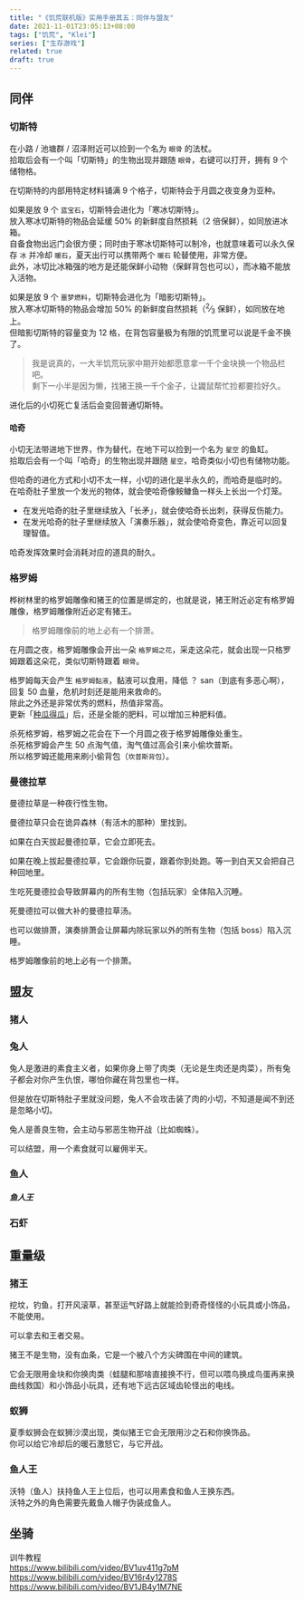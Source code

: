 ```yaml
---
title: "《饥荒联机版》实用手册其五：同伴与盟友"
date: 2021-11-01T23:05:13+08:00
tags: ["饥荒", "Klei"]
series: ["生存游戏"]
related: true
draft: true
---
```


## 同伴

### 切斯特

在小路 / 池塘群 / 沼泽附近可以捡到一个名为 `眼骨` 的法杖。  
拾取后会有一个叫「切斯特」的生物出现并跟随 `眼骨`，右键可以打开，拥有 9 个储物格。

在切斯特的内部用特定材料铺满 9 个格子，切斯特会于月圆之夜变身为亚种。

如果是放 9 个 `蓝宝石`，切斯特会进化为「寒冰切斯特」。  
放入寒冰切斯特的物品会延缓 50% 的新鲜度自然损耗（2 倍保鲜），如同放进冰箱。  
自备食物出远门会很方便；同时由于寒冰切斯特可以制冷，也就意味着可以永久保存 `冰` 并冷却 `暖石`，夏天出行可以携带两个 `暖石` 轮替使用，非常方便。  
此外，冰切比冰箱强的地方是还能保鲜小动物（保鲜背包也可以），而冰箱不能放入活物。

如果是放 9 个 `噩梦燃料`，切斯特会进化为「暗影切斯特」。  
放入寒冰切斯特的物品会增加 50% 的新鲜度自然损耗（<sup>2</sup>&frasl;<sub>3</sub> 保鲜），如同放在地上。  
但暗影切斯特的容量变为 12 格，在背包容量极为有限的饥荒里可以说是千金不换了。

> 我是说真的，一大半饥荒玩家中期开始都愿意拿一千个金块换一个物品栏吧。  
> 剩下一小半是因为懒，找猪王换一千个金子，让鼹鼠帮忙捡都要捡好久。

进化后的小切死亡复活后会变回普通切斯特。

#### 哈奇

小切无法带进地下世界，作为替代，在地下可以捡到一个名为 `星空` 的鱼缸。  
拾取后会有一个叫「哈奇」的生物出现并跟随 `星空`，哈奇类似小切也有储物功能。

但哈奇的进化方式和小切不太一样，小切的进化是半永久的，而哈奇是临时的。  
在哈奇肚子里放一个发光的物体，就会使哈奇像𩽾𩾌鱼一样头上长出一个灯笼。

- 在发光哈奇的肚子里继续放入「长矛」，就会使哈奇长出刺，获得反伤能力。
- 在发光哈奇的肚子里继续放入「演奏乐器」，就会使哈奇变色，靠近可以回复理智值。

哈奇发挥效果时会消耗对应的道具的耐久。

### 格罗姆

桦树林里的格罗姆雕像和猪王的位置是绑定的，也就是说，猪王附近必定有格罗姆雕像，格罗姆雕像附近必定有猪王。

> 格罗姆雕像前的地上必有一个排萧。

在月圆之夜，格罗姆雕像会开出一朵 `格罗姆之花`，采走这朵花，就会出现一只格罗姆跟着这朵花，类似切斯特跟着 `眼骨`。

格罗姆每天会产生 `格罗姆黏液`，黏液可以食用，降低 ？ san（到底有多恶心啊），回复 50 血量，危机时刻还是能用来救命的。  
除此之外还是非常优秀的燃料，热值非常高。  
更新「[种瓜得瓜](https://store.steampowered.com/news/app/322330/view/2924489389645732888)」后，还是全能的肥料，可以增加三种肥料值。

杀死格罗姆，格罗姆之花会在下一个月圆之夜于格罗姆雕像处重生。  
杀死格罗姆会产生 50 点淘气值，淘气值过高会引来小偷坎普斯。  
所以格罗姆还能用来刷小偷背包（`坎普斯背包`）。

### 曼德拉草

曼德拉草是一种夜行性生物。

曼德拉草只会在诡异森林（有活木的那种）里找到。

如果在白天拔起曼德拉草，它会立即死去。

如果在晚上拔起曼德拉草，它会跟你玩耍，跟着你到处跑。等一到白天又会把自己种回地里。

生吃死曼德拉会导致屏幕内的所有生物（包括玩家）全体陷入沉睡。

死曼德拉可以做大补的曼德拉草汤。

也可以做排萧，演奏排萧会让屏幕内除玩家以外的所有生物（包括 boss）陷入沉睡。

格罗姆雕像前的地上必有一个排萧。

## 盟友

### 猪人

### 兔人

兔人是激进的素食主义者，如果你身上带了肉类（无论是生肉还是肉菜），所有兔子都会对你产生仇恨，哪怕你藏在背包里也一样。

但是放在切斯特肚子里就没问题，兔人不会攻击装了肉的小切，不知道是闻不到还是忽略小切。

兔人是善良生物，会主动与邪恶生物开战（比如蜘蛛）。

可以结盟，用一个素食就可以雇佣半天。

### 鱼人

<h5>鱼人王</h5>

### 石虾

## 重量级

### 猪王

挖坟，钓鱼，打开风滚草，甚至运气好路上就能捡到奇奇怪怪的小玩具或小饰品，不能使用。

可以拿去和王者交易。

猪王不是生物，没有血条，它是一个被八个方尖碑围在中间的建筑。

它会无限用金块和你换肉类（蛙腿和那啥直接换不行，但可以喂鸟换成鸟蛋再来换曲线救国）和小饰品小玩具，还有地下远古区域齿轮怪出的电线。

### 蚁狮

夏季蚁狮会在蚁狮沙漠出现，类似猪王它会无限用沙之石和你换饰品。  
你可以给它冷却后的暖石激怒它，与它开战。

### 鱼人王

沃特（鱼人）扶持鱼人王上位后，也可以用素食和鱼人王换东西。  
沃特之外的角色需要先戴鱼人帽子伪装成鱼人。

## 坐骑

训牛教程  
https://www.bilibili.com/video/BV1uv411g7pM
https://www.bilibili.com/video/BV16r4y1278S
https://www.bilibili.com/video/BV1JB4y1M7NE
